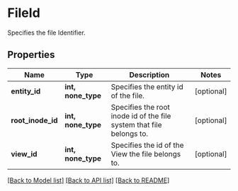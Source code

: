 # FileId

Specifies the file Identifier.

## Properties
Name | Type | Description | Notes
------------ | ------------- | ------------- | -------------
**entity_id** | **int, none_type** | Specifies the entity id of the file. | [optional] 
**root_inode_id** | **int, none_type** | Specifies the root inode id of the file system that file belongs to. | [optional] 
**view_id** | **int, none_type** | Specifies the id of the View the file belongs to. | [optional] 

[[Back to Model list]](../README.md#documentation-for-models) [[Back to API list]](../README.md#documentation-for-api-endpoints) [[Back to README]](../README.md)


